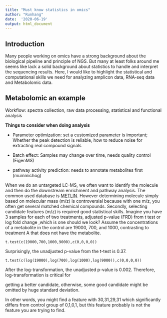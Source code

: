 ```yaml
---
title: "Must know statistics in omics"
author: "Runhang"
date:  '2020-06-19'
output: html_document
---
```


## Introduction

  Many people working on omics have a strong background about the biological
pipeline and principle of NGS. But many at least folks around me seems like lack a
solid background about statistics to handle and interpret the sequencing results.
Here, I would like to highlight the statistical and computational skills we need
for analyzing amplicon data, RNA-seq data and Metabolomic data.


## Metabolomic an example 

Workflow: spectra collection, raw data processing, statistical and functional analysis

**Things to consider when doing analysis**

- Parameter optimization: set a customized parameter is important;
Whether the peak detection is reliable, how to reduce noise for extracting real
compound signals

- Batch effect: Samples may change over time, needs quality control (EigenMS)

- pathway activity prediction: needs to annotate metabolites first (mummichog)

When we do an untargeted LC-MS, we often want to identify the molecule and then do
the downstream enrichment and pathway analysis. The common used database is [METLIN](https://metlin.scripps.edu/landing_page.php?pgcontent=mainPage). However determining molecule simply based on molecular mass (m/z)
is controversial because with one m/z, you often get several matched chemical compounds.
Secondly, selecting candidate features (m/z) is required good statistical skills.
Imagine you have 3 samples for each of two treatments, adjusted p-value (FRD) from t test or log fold change
,which is one should we look? Assume the concentrations of a metabolite in the control are 19000,
700, and 1000, contrasting to treatment A that does not have the metabolite.

```
t.test(c(19000,700,1000,9000),c(0,0,0,0))
```
Surprisingly, the unadjusted p-value from the t-test is 0.37.

```
t.test(c(log(19000),log(700),log(1000),log(9000)),c(0,0,0,0))
```

After the log-transformation, the unadjusted p-value  is 0.002. Therefore, log-transformation is critical for

getting a better candidate, otherwise, some good candidate might be omitted by huge standard deviation.

In other words, you might find a feature with 30,31,29,31 which significantly differs from control group
of 0,1,0,1, but this feature probably is not the feature you are trying to find.
